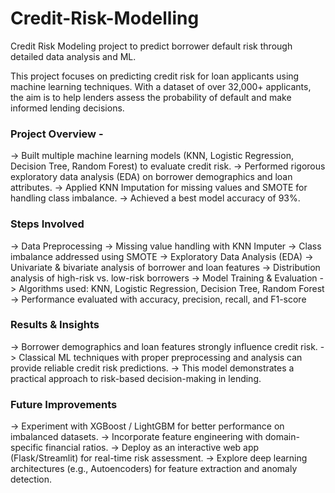 # Credit-Risk-Modelling
Credit Risk Modeling project to predict borrower default risk through detailed data analysis and ML.

This project focuses on predicting credit risk for loan applicants using machine learning techniques. With a dataset of over 32,000+ applicants, the aim is to help lenders assess the probability of default and make informed lending decisions.

### Project Overview - 
-> Built multiple machine learning models (KNN, Logistic Regression, Decision Tree, Random Forest) to evaluate credit risk.
-> Performed rigorous exploratory data analysis (EDA) on borrower demographics and loan attributes.
-> Applied KNN Imputation for missing values and SMOTE for handling class imbalance.
-> Achieved a best model accuracy of 93%.

### Steps Involved

-> Data Preprocessing
-> Missing value handling with KNN Imputer
-> Class imbalance addressed using SMOTE
-> Exploratory Data Analysis (EDA)
-> Univariate & bivariate analysis of borrower and loan features
-> Distribution analysis of high-risk vs. low-risk borrowers
-> Model Training & Evaluation
-> Algorithms used: KNN, Logistic Regression, Decision Tree, Random Forest
-> Performance evaluated with accuracy, precision, recall, and F1-score

### Results & Insights
-> Borrower demographics and loan features strongly influence credit risk.
-> Classical ML techniques with proper preprocessing and analysis can provide reliable credit risk predictions.
-> This model demonstrates a practical approach to risk-based decision-making in lending.

### Future Improvements

-> Experiment with XGBoost / LightGBM for better performance on imbalanced datasets.
-> Incorporate feature engineering with domain-specific financial ratios.
-> Deploy as an interactive web app (Flask/Streamlit) for real-time risk assessment.
-> Explore deep learning architectures (e.g., Autoencoders) for feature extraction and anomaly detection.
